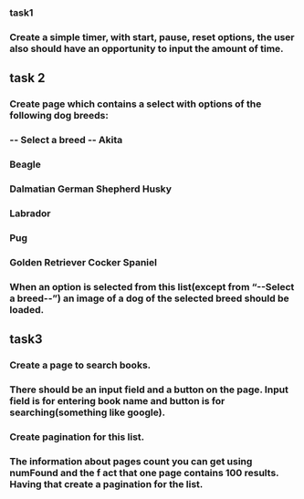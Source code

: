 ### task1
### Create a simple timer, with start, pause, reset options, the user also should have an opportunity to input the amount of time. 		
## task 2
### Create page which contains a select with options of the following dog breeds:
### -- Select a breed -- Akita
### Beagle
### Dalmatian German Shepherd Husky							
### Labrador
### Pug
### Golden Retriever Cocker Spaniel
### When an option is selected from this list(except from “​--Select a breed--”​) an image of a dog of the selected breed should be loaded.

## task3
### Create a page to search books.
### There should be an input field and a button on the page. Input field is for entering book name and button is for searching(something like google). 
###  Create pagination for this list.
### The information about pages count you can get using numFound and the f	act that one page contains 100 results. Having that create a pagination for the list.